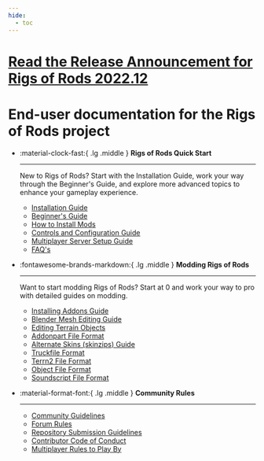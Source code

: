 ```yaml
---
hide:
  - toc
---
```


<div class="hero">
  <a href=#>
      <div class="hero-text">
          <h1>Read the Release Announcement for Rigs of Rods 2022.12</h1>
      </div>
  </a>
</div>

# End-user documentation for the Rigs of Rods project

<div class="grid cards" markdown>

-   :material-clock-fast:{ .lg .middle } __Rigs of Rods Quick Start__

    ---

    New to Rigs of Rods? Start with the Installation Guide, work your way through the Beginner's Guide, and explore more advanced topics to enhance your gameplay experience.

    - [Installation Guide](gameplay/installing-the-game.md)
    - [Beginner's Guide](gameplay/beginners-guide.md)
    - [How to Install Mods](gameplay/installing-content.md)
    - [Controls and Configuration Guide](gameplay/controls-config.md)
    - [Multiplayer Server Setup Guide](gameplay/multiplayer-server-setup.md)
    - [FAQ's](gameplay/general-faq.md)

-   :fontawesome-brands-markdown:{ .lg .middle } __Modding Rigs of Rods__

    ---

    Want to start modding Rigs of Rods? Start at 0 and work your way to pro with detailed guides on modding.

    - [Installing Addons Guide](tools-tutorials/addons.md)
    - [Blender Mesh Editing Guide](tools-tutorials/blender-mesh-editing.md)
    - [Editing Terrain Objects](terrain-creation/editing-terrain-objects.md)
    - [Addonpart File Format](vehicle-creation/fileformat-addonpart.md)
    - [Alternate Skins (skinzips) Guide](vehicle-creation/alternate-skins.md)
    - [Truckfile Format](vehicle-creation/fileformat-truck.md)
    - [Terrn2 File Format](terrain-creation/terrn2-subsystem.md)
    - [Object File Format](terrain-creation/object-format.md)
    - [Soundscript File Format](vehicle-creation/fileformat-soundscript.md)

-   :material-format-font:{ .lg .middle } __Community Rules__

    ---

    - [Community Guidelines](rules/community-guidelines.md)
    - [Forum Rules](rules/forum-rules.md)
    - [Repository Submission Guidelines](rules/repository-submission-guidelines.md)
    - [Contributor Code of Conduct](rules/contributor-code-of-conduct.md)
    - [Multiplayer Rules to Play By](rules/multiplayer-rules-to-play-by.md)


</div>